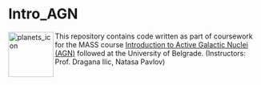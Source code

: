 # Intro_AGN

<img align="left" src="https://cdn-icons-png.flaticon.com/512/433/433932.png" alt="planets_icon" width="90"/> This repository contains code written as part of coursework for the MASS course <a href="[https://www.master-mass.eu/](https://www.master-mass.eu/s2-introduction-to-active-galactic-nuclei/)">Introduction to Active Galactic Nuclei (AGN)</a> followed at the University of Belgrade. (Instructors: Prof. Dragana Ilic, Natasa Pavlov)
